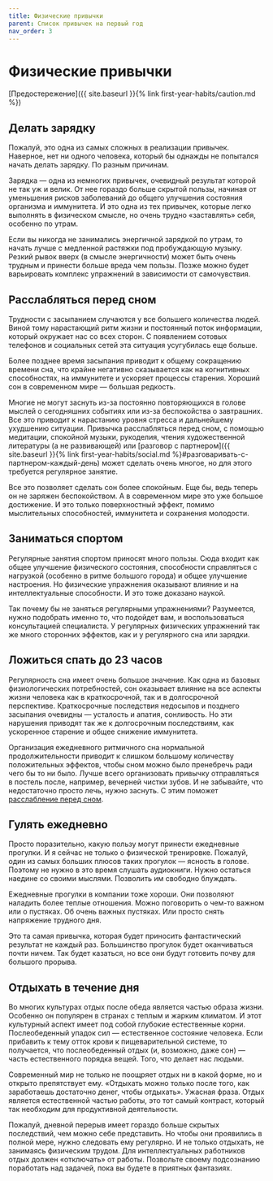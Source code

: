 ```yaml
---
title: Физические привычки
parent: Список привычек на первый год
nav_order: 3
---
```


# Физические привычки

[Предостережение]({{ site.baseurl }}{% link first-year-habits/caution.md %})

## Делать зарядку

Пожалуй, это одна из самых сложных в реализации привычек. Наверное,
нет ни одного человека, который бы однажды не попытался начать делать
зарядку. По разным причинам.

Зарядка — одна из немногих привычек, очевидный результат которой не
так уж и велик. От нее гораздо больше скрытой пользы, начиная от
уменьшения рисков заболеваний до общего улучшения состояния организма
и иммунитета. И это одна из тех привычек, которые легко выполнять в
физическом смысле, но очень трудно «заставлять» себя, особенно по
утрам.

Если вы никогда не занимались энергичной зарядкой по утрам, то начать
лучше с медленной растяжки под пробуждающую музыку. Резкий рывок вверх
(в смысле энергичности) может быть очень трудным и принести больше
вреда чем пользы. Позже можно будет варьировать комплекс упражнений в
зависимости от самочувствия.

## Расслабляться перед сном

Трудности с засыпанием случаются у все большего количества
людей. Виной тому нарастающий ритм жизни и постоянный поток
информации, который окружает нас со всех сторон. С появлением сотовых
телефонов и социальных сетей эта ситуация усугубилась еще больше.

Более позднее время засыпания приводит к общему сокращению времени
сна, что крайне негативно сказывается как на когнитивных способностях,
на иммунитете и ускоряет процессы старения. Хороший сон в современном
мире — большая редкость.

Многие не могут заснуть из-за постоянно повторяющихся в голове мыслей
о сегодняшних событиях или из-за беспокойства о завтрашних. Все это
приводит к нарастанию уровня стресса и дальнейшему ухудшению
ситуации. Привычка расслабляться перед сном, с помощью медитации,
спокойной музыки, рукоделия, чтения художественной литературы (а не
развивающей) или [разговор с партнером]({{ site.baseurl }}{% link
first-year-habits/social.md %}#разговаривать-с-партнером-каждый-день)
может сделать очень многое, но для этого требуется регулярное занятие.

Все это позволяет сделать сон более спокойным. Еще бы, ведь теперь он
не заряжен беспокойством. А в современном мире это уже большое
достижение. И это только поверхностный эффект, помимо мыслительных
способностей, иммунитета и сохранения молодости.

## Заниматься спортом

Регулярные занятия спортом приносят много пользы. Сюда входит как
общее улучшение физического состояния, способности справляться с
нагрузкой (особенно в ритме большого города) и общее улучшение
настроения. Но физические упражнения оказывают влияние и на
интеллектуальные способности. И это тоже доказано наукой.

Так почему бы не заняться регулярными упражнениями? Разумеется, нужно
подобрать именно то, что подойдет вам, и воспользоваться консультацией
специалиста. У регулярных физических упражнений так же много сторонних
эффектов, как и у регулярного сна или зарядки.

## Ложиться спать до 23 часов

Регулярность сна имеет очень большое значение. Как одна из базовых
физиологических потребностей, сон оказывает влияние на все аспекты
жизни человека как в краткосрочной, так и в долгосрочной
перспективе. Краткосрочные последствия недосыпов и позднего засыпания
очевидны — усталость и апатия, сонливость. Но эти нарушения приводят
так же к долгосрочным последствиям, как ускоренное старение и общее
снижение иммунитета.

Организация ежедневного ритмичного сна нормальной продолжительности
приводит к слишком большому количеству положительных эффектов, чтобы
сном можно было пренебречь ради чего бы то ни было. Лучше всего
организовать привычку отправляться в постель после, например, вечерней
чистки зубов. И не забывайте, что недостаточно просто лечь, нужно
заснуть. С этим поможет [расслабление перед
сном](#расслабляться-перед-сном).

## Гулять ежедневно

Просто поразительно, какую пользу могут принести ежедневные
прогулки. И я сейчас не только о физической тренировке. Пожалуй, один
из самых больших плюсов таких прогулок — ясность в голове. Поэтому не
нужно в это время слушать аудиокниги. Нужно остаться наедине со своими
мыслями. Позволить им свободно блуждать.

Ежедневные прогулки в компании тоже хороши. Они позволяют наладить
более теплые отношения. Можно поговорить о чем-то важном или о
пустяках. Об очень важных пустяках. Или просто снять напряжение
трудного дня.

Это та самая привычка, которая будет приносить фантастический
результат не каждый раз. Большинство прогулок будет оканчиваться почти
ничем. Так будет казаться, но все они будут готовить почву для
большого прорыва.

## Отдыхать в течение дня

Во многих культурах отдых после обеда является частью образа
жизни. Особенно он популярен в странах с теплым и жарким климатом. И
этот культурный аспект имеет под собой глубокие естественные
корни. Послеобеденный упадок сил — естественное состояние
человека. Если прибавить к тему отток крови к пищеварительной системе,
то получается, что послеобеденный отдых (и, возможно, даже сон) —
часть естественного порядка вещей. Того, что делает нас людьми.

Современный мир не только не поощряет отдых ни в какой форме, но и
открыто препятствует ему. «Отдыхать можно только после того, как
заработаешь достаточно денег, чтобы отдыхать». Ужасная фраза. Отдых
является естественной частью работы, это тот самый контраст, который
так необходим для продуктивной деятельности.

Пожалуй, дневной перерыв имеет гораздо больше скрытых последствий, чем
можно себе представить. Но чтобы они проявились в полной мере, нужно
следовать ему регулярно. И не только отдыхать, не занимаясь физическим
трудом. Для интеллектуальных работников отдых должен «отключать» от
работы. Позвольте своему подсознанию поработать над задачей, пока вы
будете в приятных фантазиях.
